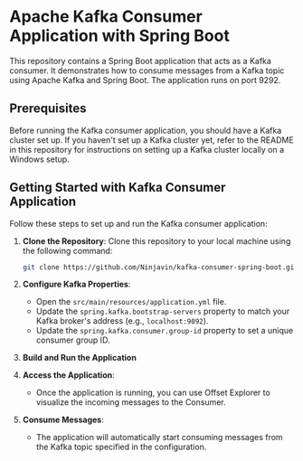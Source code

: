 # Apache Kafka Consumer Application with Spring Boot

This repository contains a Spring Boot application that acts as a Kafka consumer. It demonstrates how to consume messages from a Kafka topic using Apache Kafka and Spring Boot. The application runs on port 9292.

## Prerequisites

Before running the Kafka consumer application, you should have a Kafka cluster set up. If you haven't set up a Kafka cluster yet, refer to the README in this repository for instructions on setting up a Kafka cluster locally on a Windows setup.

## Getting Started with Kafka Consumer Application

Follow these steps to set up and run the Kafka consumer application:

1. **Clone the Repository**: Clone this repository to your local machine using the following command:

   ```sh
   git clone https://github.com/Ninjavin/kafka-consumer-spring-boot.git
   ```

2. **Configure Kafka Properties**:
   - Open the `src/main/resources/application.yml` file.
   - Update the `spring.kafka.bootstrap-servers` property to match your Kafka broker's address (e.g., `localhost:9092`).
   - Update the `spring.kafka.consumer.group-id` property to set a unique consumer group ID.

3. **Build and Run the Application**

4. **Access the Application**:
   - Once the application is running, you can use Offset Explorer to visualize the incoming messages to the Consumer.

5. **Consume Messages**:
   - The application will automatically start consuming messages from the Kafka topic specified in the configuration.
